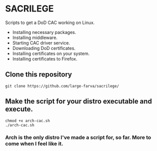 # SACRILEGE
Scripts to get a DoD CAC working on Linux.
- Installing necessary packages.
- Installing middleware.
- Starting CAC driver service.
- Downloading DoD certificates.
- Installing certificates on your system.
- Installing certificates to Firefox.

## Clone this repository 
```
git clone https://github.com/large-farva/sacrilege/ 
```

## Make the script for your distro executable and execute.
```
chmod +x arch-cac.sh
./arch-cac.sh
```

### Arch is the only distro I've made a script for, so far. More to come when I feel like it.
